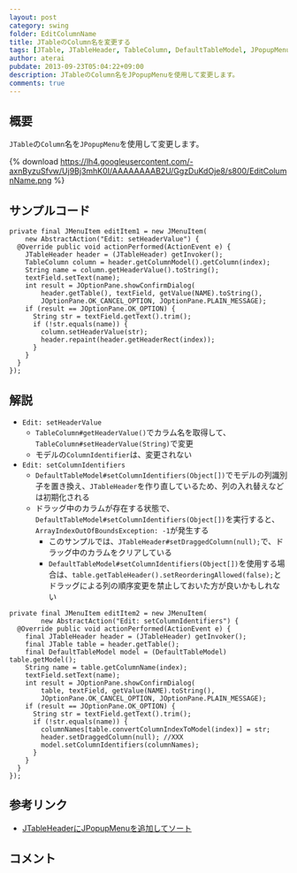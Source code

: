 ```yaml
---
layout: post
category: swing
folder: EditColumnName
title: JTableのColumn名を変更する
tags: [JTable, JTableHeader, TableColumn, DefaultTableModel, JPopupMenu]
author: aterai
pubdate: 2013-09-23T05:04:22+09:00
description: JTableのColumn名をJPopupMenuを使用して変更します。
comments: true
---
```

## 概要
`JTable`の`Column`名を`JPopupMenu`を使用して変更します。

{% download https://lh4.googleusercontent.com/-axnByzuSfvw/Uj9Bj3mhK0I/AAAAAAAAB2U/GgzDuKdOje8/s800/EditColumnName.png %}

## サンプルコード
<pre class="prettyprint"><code>private final JMenuItem editItem1 = new JMenuItem(
    new AbstractAction("Edit: setHeaderValue") {
  @Override public void actionPerformed(ActionEvent e) {
    JTableHeader header = (JTableHeader) getInvoker();
    TableColumn column = header.getColumnModel().getColumn(index);
    String name = column.getHeaderValue().toString();
    textField.setText(name);
    int result = JOptionPane.showConfirmDialog(
        header.getTable(), textField, getValue(NAME).toString(),
        JOptionPane.OK_CANCEL_OPTION, JOptionPane.PLAIN_MESSAGE);
    if (result == JOptionPane.OK_OPTION) {
      String str = textField.getText().trim();
      if (!str.equals(name)) {
        column.setHeaderValue(str);
        header.repaint(header.getHeaderRect(index));
      }
    }
  }
});
</code></pre>

## 解説
- `Edit: setHeaderValue`
    - `TableColumn#getHeaderValue()`でカラム名を取得して、`TableColumn#setHeaderValue(String)`で変更
    - モデルの`ColumnIdentifier`は、変更されない
- `Edit: setColumnIdentifiers`
    - `DefaultTableModel#setColumnIdentifiers(Object[])`でモデルの列識別子を置き換え、`JTableHeader`を作り直しているため、列の入れ替えなどは初期化される
    - ドラッグ中のカラムが存在する状態で、`DefaultTableModel#setColumnIdentifiers(Object[])`を実行すると、`ArrayIndexOutOfBoundsException: -1`が発生する
        - このサンプルでは、`JTableHeader#setDraggedColumn(null);`で、ドラッグ中のカラムをクリアしている
        - `DefaultTableModel#setColumnIdentifiers(Object[])`を使用する場合は、`table.getTableHeader().setReorderingAllowed(false);`とドラッグによる列の順序変更を禁止しておいた方が良いかもしれない

<!-- dummy comment line for breaking list -->

<pre class="prettyprint"><code>private final JMenuItem editItem2 = new JMenuItem(
        new AbstractAction("Edit: setColumnIdentifiers") {
  @Override public void actionPerformed(ActionEvent e) {
    final JTableHeader header = (JTableHeader) getInvoker();
    final JTable table = header.getTable();
    final DefaultTableModel model = (DefaultTableModel) table.getModel();
    String name = table.getColumnName(index);
    textField.setText(name);
    int result = JOptionPane.showConfirmDialog(
        table, textField, getValue(NAME).toString(),
        JOptionPane.OK_CANCEL_OPTION, JOptionPane.PLAIN_MESSAGE);
    if (result == JOptionPane.OK_OPTION) {
      String str = textField.getText().trim();
      if (!str.equals(name)) {
        columnNames[table.convertColumnIndexToModel(index)] = str;
        header.setDraggedColumn(null); //XXX
        model.setColumnIdentifiers(columnNames);
      }
    }
  }
});
</code></pre>

## 参考リンク
- [JTableHeaderにJPopupMenuを追加してソート](http://ateraimemo.com/Swing/RowSorterPopupMenu.html)

<!-- dummy comment line for breaking list -->

## コメント
